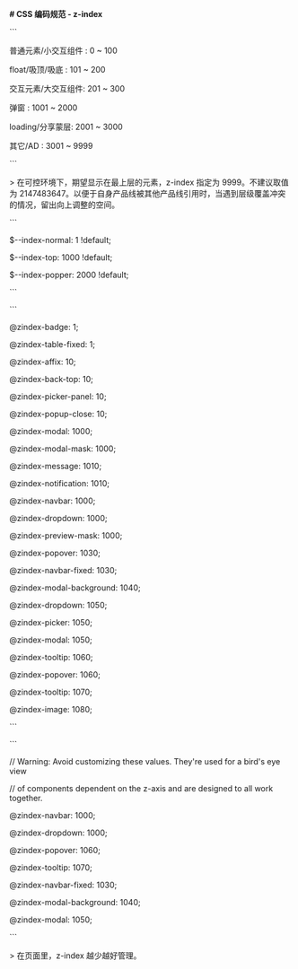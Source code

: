 <!--
 * @Author: ADI
 * @Date: 2021-03-12 15:38:20
 * @LastEditors: ADI
 * @LastEditTime: 2021-03-12 15:39:28
-->
**# CSS 编码规范 - z-index**

\```

普通元素/小交互组件 : 0 ~ 100

float/吸顶/吸底 : 101 ~ 200

交互元素/大交互组件: 201 ~ 300

弹窗 : 1001 ~ 2000

loading/分享蒙层: 2001 ~ 3000

其它/AD : 3001 ~ 9999

\```

\> 在可控环境下，期望显示在最上层的元素，z-index 指定为 9999。不建议取值为 2147483647。以便于自身产品线被其他产品线引用时，当遇到层级覆盖冲突的情况，留出向上调整的空间。

\```

 <!-- element-ui -->

$--index-normal: 1 !default;

$--index-top: 1000 !default;

$--index-popper: 2000 !default;

\```

\```

 <!-- antd -->

@zindex-badge: 1;

@zindex-table-fixed: 1;

@zindex-affix: 10;

@zindex-back-top: 10;

@zindex-picker-panel: 10;

@zindex-popup-close: 10;

@zindex-modal: 1000;

@zindex-modal-mask: 1000;

@zindex-message: 1010;

@zindex-notification: 1010;

@zindex-navbar: 1000;

@zindex-dropdown: 1000;

@zindex-preview-mask: 1000;

@zindex-popover: 1030;

@zindex-navbar-fixed: 1030;

@zindex-modal-background: 1040;

@zindex-dropdown: 1050;

@zindex-picker: 1050;

@zindex-modal: 1050;

@zindex-tooltip: 1060;

@zindex-popover: 1060;

@zindex-tooltip: 1070;

@zindex-image: 1080;

\```

\```

 <!-- bootstrap -->

// Warning: Avoid customizing these values. They're used for a bird's eye view

// of components dependent on the z-axis and are designed to all work together.

@zindex-navbar: 1000;

@zindex-dropdown: 1000;

@zindex-popover: 1060;

@zindex-tooltip: 1070;

@zindex-navbar-fixed: 1030;

@zindex-modal-background: 1040;

@zindex-modal: 1050;

\```

[](https://pic4.zhimg.com/c4ab4bb3c2e53ebce4211353805a8be4_r.jpg?source=1940ef5c)

\> 在页面里，z-index 越少越好管理。
